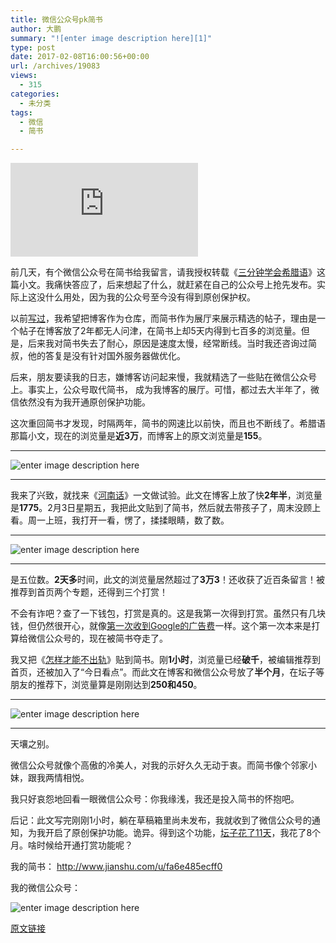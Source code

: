 ```yaml
---
title: 微信公众号pk简书
author: 大鹏
summary: "![enter image description here][1]"
type: post
date: 2017-02-08T16:00:56+00:00
url: /archives/19083
views:
  - 315
categories:
  - 未分类
tags:
  - 微信
  - 简书

---
```

![enter image description here][1]

前几天，有个微信公众号在简书给我留言，请我授权转载《[三分钟学会希腊语][2]》这篇小文。我痛快答应了，后来想起了什么，就赶紧在自己的公众号上抢先发布。实际上这没什么用处，因为我的公众号至今没有得到原创保护权。

以前[写过][3]，我希望把博客作为仓库，而简书作为展厅来展示精选的帖子，理由是一个帖子在博客放了2年都无人问津，在简书上却5天内得到七百多的浏览量。但是，后来我对简书失去了耐心，原因是速度太慢，经常断线。当时我还咨询过简叔，他的答复是没有针对国外服务器做优化。

后来，朋友要读我的日志，嫌博客访问起来慢，我就精选了一些贴在微信公众号上。事实上，公众号取代简书， 成为我博客的展厅。可惜，都过去大半年了，微信依然没有为我开通原创保护功能。

这次重回简书才发现，时隔两年，简书的网速比以前快，而且也不断线了。希腊语那篇小文，现在的浏览量是**近3万**，而博客上的原文浏览量是**155**。

* * *

![enter image description here][4]

* * *

我来了兴致，就找来《[河南话][5]》一文做试验。此文在博客上放了快**2年半**，浏览量是**1775**。2月3日星期五，我把此文贴到了简书，然后就去带孩子了，周末没顾上看。周一上班，我打开一看，愣了，揉揉眼睛，数了数。

* * *

![enter image description here][6]

* * *

是五位数。**2天多**时间，此文的浏览量居然超过了**3万3**！还收获了近百条留言！被推荐到首页两个专题，还得到三个打赏！

不会有诈吧？查了一下钱包，打赏是真的。这是我第一次得到打赏。虽然只有几块钱，但仍然很开心，就像[第一次收到Google的广告费][7]一样。这个第一次本来是打算给微信公众号的，现在被简书夺走了。

我又把《[怎样才能不出轨][8]》贴到简书。刚**1小时**，浏览量已经**破千**，被编辑推荐到首页，还被加入了“今日看点”。而此文在博客和微信公众号放了**半个月**，在坛子等朋友的推荐下，浏览量算是刚刚达到**250和450**。

* * *

![enter image description here][9]

* * *

天壤之别。

微信公众号就像个高傲的冷美人，对我的示好久久无动于衷。而简书像个邻家小妹，跟我两情相悦。

我只好哀怨地回看一眼微信公众号：你我缘浅，我还是投入简书的怀抱吧。

后记：此文写完刚刚1小时，躺在草稿箱里尚未发布，我就收到了微信公众号的通知，为我开启了原创保护功能。诡异。得到这个功能，[坛子花了11天][10]，我花了8个月。啥时候给开通打赏功能呢？

我的简书： <http://www.jianshu.com/u/fa6e485ecff0>

我的微信公众号：

![enter image description here][11]

 [1]: https://i1.read01.com/image.php?url=0Da7ppTmud
 [2]: http://www.jianshu.com/p/c9a88c6c3d88
 [3]: http://pzhao.org/archives/17081
 [4]: http://pzhao.org/wp-content/uploads/2017/02/20170206-151053.jpg
 [5]: http://www.jianshu.com/p/710019ff024b
 [6]: http://pzhao.org/wp-content/uploads/2017/02/20170206-151118.jpg
 [7]: http://pzhao.org/archives/18073
 [8]: http://www.jianshu.com/p/f446fb184908
 [9]: http://pzhao.org/wp-content/uploads/2017/02/20170206-151412.jpg
 [10]: http://pzhao.org/archives/18799
 [11]: http://pzhao.org/wp-content/uploads/2016/10/dapeng-de200.jpg

[原文链接](http://dapengde.com/archives/19083)

